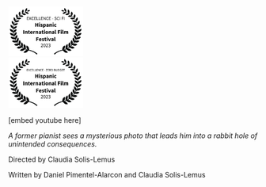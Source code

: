 <div class="row">
  <div class="column">
    <img src="images/EXCELLENCE-SCIFI-HispanicInternationalFilmFestival-2023.png" alt="Scifi" style="width:30%">
  </div>
  <div class="column">
    <img src="images/EXCELLENCE-ZEROBUDGET-HispanicInternationalFilmFestival-2023.png" alt="ZeroBudget" style="width:30%">
  </div>
</div>


[embed youtube here]

_A former pianist sees a mysterious photo that leads him into a rabbit hole of unintended consequences._

Directed by Claudia Solis-Lemus

Written by Daniel Pimentel-Alarcon and Claudia Solis-Lemus